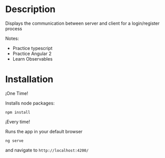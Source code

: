 
# Description

Displays the communication between server and client for a login/register process

Notes:
* Practice typescript
* Practice Angular 2
* Learn Observables

# Installation

¡One Time!

Installs node packages:

`npm install`

¡Every time!

Runs the app in your default browser

`ng serve` 

and navigate to `http://localhost:4200/`

